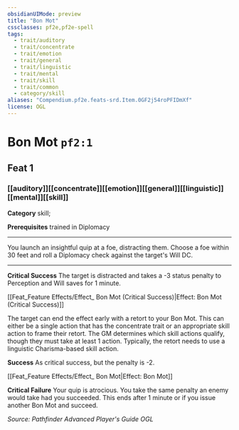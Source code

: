 ```yaml
---
obsidianUIMode: preview
title: "Bon Mot"
cssclasses: pf2e,pf2e-spell
tags:
  - trait/auditory
  - trait/concentrate
  - trait/emotion
  - trait/general
  - trait/linguistic
  - trait/mental
  - trait/skill
  - trait/common
  - category/skill
aliases: "Compendium.pf2e.feats-srd.Item.0GF2j54roPFIDmXf"
license: OGL
---
```

# Bon Mot `pf2:1`
## Feat 1
### [[auditory]][[concentrate]][[emotion]][[general]][[linguistic]][[mental]][[skill]]

**Category** skill; 



**Prerequisites** trained in Diplomacy
* * *
You launch an insightful quip at a foe, distracting them. Choose a foe within 30 feet and roll a Diplomacy check against the target's Will DC.

* * *

**Critical Success** The target is distracted and takes a -3 status penalty to Perception and Will saves for 1 minute.

[[Feat_Feature Effects/Effect_ Bon Mot (Critical Success)|Effect: Bon Mot (Critical Success)]]

The target can end the effect early with a retort to your Bon Mot. This can either be a single action that has the concentrate trait or an appropriate skill action to frame their retort. The GM determines which skill actions qualify, though they must take at least 1 action. Typically, the retort needs to use a linguistic Charisma-based skill action.

**Success** As critical success, but the penalty is -2.

[[Feat_Feature Effects/Effect_ Bon Mot|Effect: Bon Mot]]

**Critical Failure** Your quip is atrocious. You take the same penalty an enemy would take had you succeeded. This ends after 1 minute or if you issue another Bon Mot and succeed.

*Source: Pathfinder Advanced Player's Guide*
*OGL*